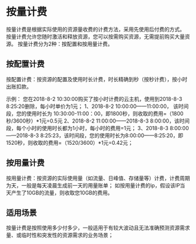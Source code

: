 # 按量计费

按量计费是根据实际使用的资源量收费的计费方法，采用先使用后付费的方式。
按量计费允许您随时激活和释放资源，您可以按需购买资源，无需提前购买大量资源。
按量计费分为2种：按配置和按用量计费。

## 按配置计费
按配置计费：按资源的配置及使用时长计费，时长精确到秒（按秒计费），按小时出账扣款。

示例：
您在2018-8-2 10:30:00购买了按小时计费的云主机，使用到2018-8-3 8:25:20删除，每小时单价为1元；
1、2018-8-2 10:00:00——11:00:00， 该时间段，您的使用时长为 10:30:00-11:00：00，即1800秒，则收取的费用=（1800秒/3600秒）*1元=0.5元
2、2018-8-2 11:00:00——2018-8-3 8:00:00，该时间段，每个小时的使用时长都为1小时，每小时的费用=1元；
3、2018-8-3 8:00:00——2018-8-3 8:25:23，该时间段，您的使用时长为8:00:00——8:25:20，即1520秒，则收取的费用=（1520/3600）*1元=0.42元；

## 按用量计费
按用量计费：按资源的实际使用量（如流量、日峰值、存储量等）计费，计费周期为天，一般是每天凌晨生成前一天的用量账单；
如按用量计费的ip，假设该IP当天产生了10GB的流量，则收取您10GB的费用。

## 适用场景
按量计费是按照使用多少付多少，一般适用于有较大波动且无法准确预测资源需求量、或临时性和突发性的资源需求的业务场景；




